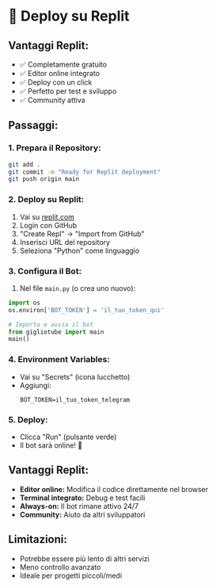# 🎨 Deploy su Replit

## Vantaggi Replit:
- ✅ Completamente gratuito
- ✅ Editor online integrato
- ✅ Deploy con un click
- ✅ Perfetto per test e sviluppo
- ✅ Community attiva

## Passaggi:

### 1. **Prepara il Repository:**
```bash
git add .
git commit -m "Ready for Replit deployment"
git push origin main
```

### 2. **Deploy su Replit:**
1. Vai su [replit.com](https://replit.com)
2. Login con GitHub
3. "Create Repl" → "Import from GitHub"
4. Inserisci URL del repository
5. Seleziona "Python" come linguaggio

### 3. **Configura il Bot:**
1. Nel file `main.py` (o crea uno nuovo):
```python
import os
os.environ['BOT_TOKEN'] = 'il_tuo_token_qui'

# Importa e avvia il bot
from gigliotube import main
main()
```

### 4. **Environment Variables:**
- Vai su "Secrets" (icona lucchetto)
- Aggiungi:
  ```
  BOT_TOKEN=il_tuo_token_telegram
  ```

### 5. **Deploy:**
- Clicca "Run" (pulsante verde)
- Il bot sarà online! 🎉

## Vantaggi Replit:
- **Editor online:** Modifica il codice direttamente nel browser
- **Terminal integrato:** Debug e test facili
- **Always-on:** Il bot rimane attivo 24/7
- **Community:** Aiuto da altri sviluppatori

## Limitazioni:
- Potrebbe essere più lento di altri servizi
- Meno controllo avanzato
- Ideale per progetti piccoli/medi
